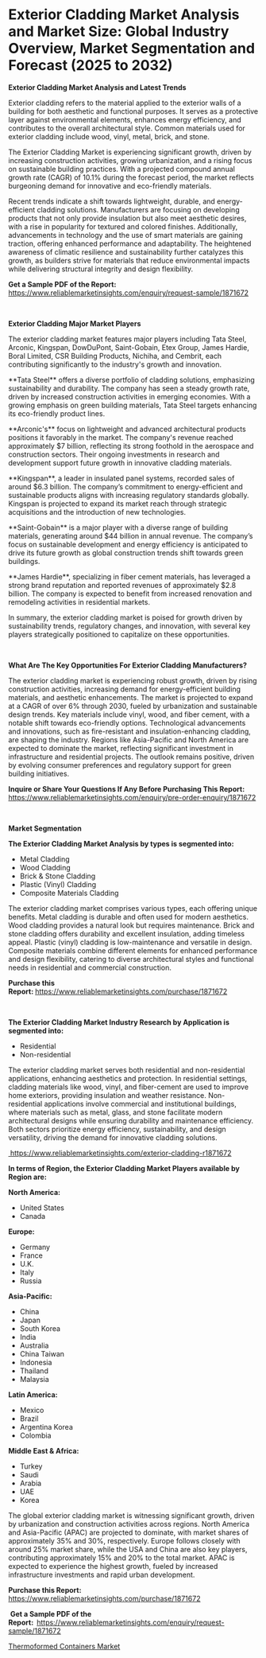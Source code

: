<p><h1>Exterior Cladding Market Analysis and Market Size: Global Industry Overview, Market Segmentation and Forecast (2025 to 2032)</h1></p><p><strong>Exterior Cladding Market Analysis and Latest Trends</strong></p>
<p><p>Exterior cladding refers to the material applied to the exterior walls of a building for both aesthetic and functional purposes. It serves as a protective layer against environmental elements, enhances energy efficiency, and contributes to the overall architectural style. Common materials used for exterior cladding include wood, vinyl, metal, brick, and stone.</p><p>The Exterior Cladding Market is experiencing significant growth, driven by increasing construction activities, growing urbanization, and a rising focus on sustainable building practices. With a projected compound annual growth rate (CAGR) of 10.1% during the forecast period, the market reflects burgeoning demand for innovative and eco-friendly materials. </p><p>Recent trends indicate a shift towards lightweight, durable, and energy-efficient cladding solutions. Manufacturers are focusing on developing products that not only provide insulation but also meet aesthetic desires, with a rise in popularity for textured and colored finishes. Additionally, advancements in technology and the use of smart materials are gaining traction, offering enhanced performance and adaptability. The heightened awareness of climatic resilience and sustainability further catalyzes this growth, as builders strive for materials that reduce environmental impacts while delivering structural integrity and design flexibility.</p></p>
<p><strong>Get a Sample PDF of the Report:&nbsp;</strong> <a href="https://www.reliablemarketinsights.com/enquiry/request-sample/1871672?utm_campaign=3184&utm_medium=2&utm_source=Github&utm_content=ia&utm_term=31032025&utm_id=exterior-cladding">https://www.reliablemarketinsights.com/enquiry/request-sample/1871672</a></p>
<p>&nbsp;</p>
<p><strong>Exterior Cladding Major Market Players</strong></p>
<p><p>The exterior cladding market features major players including Tata Steel, Arconic, Kingspan, DowDuPont, Saint-Gobain, Etex Group, James Hardie, Boral Limited, CSR Building Products, Nichiha, and Cembrit, each contributing significantly to the industry's growth and innovation.</p><p>**Tata Steel** offers a diverse portfolio of cladding solutions, emphasizing sustainability and durability. The company has seen a steady growth rate, driven by increased construction activities in emerging economies. With a growing emphasis on green building materials, Tata Steel targets enhancing its eco-friendly product lines.</p><p>**Arconic's** focus on lightweight and advanced architectural products positions it favorably in the market. The company's revenue reached approximately $7 billion, reflecting its strong foothold in the aerospace and construction sectors. Their ongoing investments in research and development support future growth in innovative cladding materials.</p><p>**Kingspan**, a leader in insulated panel systems, recorded sales of around $6.3 billion. The company’s commitment to energy-efficient and sustainable products aligns with increasing regulatory standards globally. Kingspan is projected to expand its market reach through strategic acquisitions and the introduction of new technologies.</p><p>**Saint-Gobain** is a major player with a diverse range of building materials, generating around $44 billion in annual revenue. The company’s focus on sustainable development and energy efficiency is anticipated to drive its future growth as global construction trends shift towards green buildings.</p><p>**James Hardie**, specializing in fiber cement materials, has leveraged a strong brand reputation and reported revenues of approximately $2.8 billion. The company is expected to benefit from increased renovation and remodeling activities in residential markets.</p><p>In summary, the exterior cladding market is poised for growth driven by sustainability trends, regulatory changes, and innovation, with several key players strategically positioned to capitalize on these opportunities.</p></p>
<p>&nbsp;</p>
<p><strong>What Are The Key Opportunities For Exterior Cladding Manufacturers?</strong></p>
<p><p>The exterior cladding market is experiencing robust growth, driven by rising construction activities, increasing demand for energy-efficient building materials, and aesthetic enhancements. The market is projected to expand at a CAGR of over 6% through 2030, fueled by urbanization and sustainable design trends. Key materials include vinyl, wood, and fiber cement, with a notable shift towards eco-friendly options. Technological advancements and innovations, such as fire-resistant and insulation-enhancing cladding, are shaping the industry. Regions like Asia-Pacific and North America are expected to dominate the market, reflecting significant investment in infrastructure and residential projects. The outlook remains positive, driven by evolving consumer preferences and regulatory support for green building initiatives.</p></p>
<p><strong>Inquire or Share Your Questions If Any Before Purchasing This Report:</strong> <a href="https://www.reliablemarketinsights.com/enquiry/pre-order-enquiry/1871672?utm_campaign=3184&utm_medium=2&utm_source=Github&utm_content=ia&utm_term=31032025&utm_id=exterior-cladding">https://www.reliablemarketinsights.com/enquiry/pre-order-enquiry/1871672</a></p>
<p>&nbsp;</p>
<p><strong>Market Segmentation</strong></p>
<p><strong>The Exterior Cladding Market Analysis by types is segmented into:</strong></p>
<p><ul><li>Metal Cladding</li><li>Wood Cladding</li><li>Brick & Stone Cladding</li><li>Plastic (Vinyl) Cladding</li><li>Composite Materials Cladding</li></ul></p>
<p><p>The exterior cladding market comprises various types, each offering unique benefits. Metal cladding is durable and often used for modern aesthetics. Wood cladding provides a natural look but requires maintenance. Brick and stone cladding offers durability and excellent insulation, adding timeless appeal. Plastic (vinyl) cladding is low-maintenance and versatile in design. Composite materials combine different elements for enhanced performance and design flexibility, catering to diverse architectural styles and functional needs in residential and commercial construction.</p></p>
<p><strong>Purchase this Report:&nbsp;</strong><a href="https://www.reliablemarketinsights.com/purchase/1871672?utm_campaign=3184&utm_medium=2&utm_source=Github&utm_content=ia&utm_term=31032025&utm_id=exterior-cladding">https://www.reliablemarketinsights.com/purchase/1871672</a></p>
<p>&nbsp;</p>
<p><strong>The Exterior Cladding Market Industry Research by Application is segmented into:</strong></p>
<p><ul><li>Residential</li><li>Non-residential</li></ul></p>
<p><p>The exterior cladding market serves both residential and non-residential applications, enhancing aesthetics and protection. In residential settings, cladding materials like wood, vinyl, and fiber-cement are used to improve home exteriors, providing insulation and weather resistance. Non-residential applications involve commercial and institutional buildings, where materials such as metal, glass, and stone facilitate modern architectural designs while ensuring durability and maintenance efficiency. Both sectors prioritize energy efficiency, sustainability, and design versatility, driving the demand for innovative cladding solutions.</p></p>
<p><a href="https://www.reliablemarketinsights.com/exterior-cladding-r1871672?utm_campaign=3184&utm_medium=2&utm_source=Github&utm_content=ia&utm_term=31032025&utm_id=exterior-cladding">&nbsp;https://www.reliablemarketinsights.com/exterior-cladding-r1871672</a></p>
<p><strong>In terms of Region, the Exterior Cladding Market Players available by Region are:</strong></p>
<p>
    <p> <strong> North America: </strong>
        <ul>
            <li>United States</li>
            <li>Canada</li>
        </ul>
        </p> 
    <p> <strong> Europe: </strong>
        <ul>
            <li>Germany</li>
            <li>France</li>
            <li>U.K.</li>
            <li>Italy</li>
            <li>Russia</li>
        </ul>
        </p> 
    <p> <strong> Asia-Pacific: </strong>
        <ul>
            <li>China</li>
            <li>Japan</li>
            <li>South Korea</li>
            <li>India</li>
            <li>Australia</li>
            <li>China Taiwan</li>
            <li>Indonesia</li>
            <li>Thailand</li>
            <li>Malaysia</li>
        </ul>
        </p> 
    <p> <strong> Latin America: </strong>
        <ul>
            <li>Mexico</li>
            <li>Brazil</li>
            <li>Argentina Korea</li>
            <li>Colombia</li>
        </ul>
        </p> 
    <p> <strong> Middle East & Africa: </strong>
        <ul>
            <li>Turkey</li>
            <li>Saudi</li>
            <li>Arabia</li>
            <li>UAE</li>
            <li>Korea</li>
        </ul>
    </p>
    </p>
<p><p>The global exterior cladding market is witnessing significant growth, driven by urbanization and construction activities across regions. North America and Asia-Pacific (APAC) are projected to dominate, with market shares of approximately 35% and 30%, respectively. Europe follows closely with around 25% market share, while the USA and China are also key players, contributing approximately 15% and 20% to the total market. APAC is expected to experience the highest growth, fueled by increased infrastructure investments and rapid urban development.</p></p>
<p><strong>Purchase this Report: </strong><a href="https://www.reliablemarketinsights.com/purchase/1871672?utm_campaign=3184&utm_medium=2&utm_source=Github&utm_content=ia&utm_term=31032025&utm_id=exterior-cladding">https://www.reliablemarketinsights.com/purchase/1871672</a></p>
<p>&nbsp;<strong>Get a Sample PDF of the Report:&nbsp;&nbsp;</strong><a href="https://www.reliablemarketinsights.com/enquiry/request-sample/1871672?utm_campaign=3184&utm_medium=2&utm_source=Github&utm_content=ia&utm_term=31032025&utm_id=exterior-cladding">https://www.reliablemarketinsights.com/enquiry/request-sample/1871672</a></p>
<p><strong></strong></p>
<p><p><a href="https://github.com/sirayedantte/Market-Research-Report-List-1/blob/main/thermoformed-containers-market.md?utm_campaign=3184&utm_medium=2&utm_source=Github&utm_content=ia&utm_term=31032025&utm_id=exterior-cladding">Thermoformed Containers Market</a></p></p>